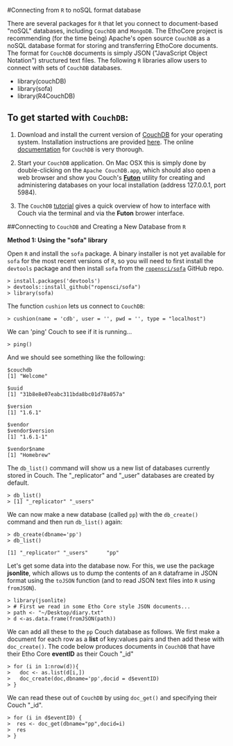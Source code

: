 #Connecting from `R` to noSQL format database

There are several packages for `R` that let you connect to document-based "noSQL" databases, including `CouchDB` and `MongoDB`. The EthoCore project is recommending (for the time being) Apache's open source `CouchDB` as a noSQL database format for storing and transferring EthoCore documents. The format for `CouchDB` documents is simply JSON ("JavaScript Object Notation") structured text files. The following `R` libraries allow users to connect with sets of `CouchDB` databases.

- library(couchDB)
- library(sofa)
- library(R4CouchDB)

## To get started with `CouchDB`:

1. Download and install the current version of [CouchDB](http://couchdb.apache.org/) for your operating system. Installation instructions are provided [here](http://docs.couchdb.org/en/1.6.1/install/index.html). The online [documentation](http://127.0.0.1:5984/_utils/docs/) for `CouchDB` is very thorough.

2. Start your `CouchDB` application. On Mac OSX this is simply done by double-clicking on the `Apache CouchDB.app`, which should also open a web browser and show you Couch's [**Futon**](http://127.0.0.1:5984/_utils/) utility for creating and administering databases on your local installation (address 127.0.0.1, port 5984).

3. The `CouchDB` [tutorial](http://127.0.0.1:5984/_utils/docs/intro/tour.html) gives a quick overview of how to interface with Couch via the terminal and via the **Futon** brower interface.
 
##Connecting to `CouchDB` and Creating a New Database from `R`

**Method 1: Using the "sofa" library**

Open `R` and install the `sofa` package. A binary installer is not yet available for `sofa` for the most recent versions of `R`, so you will need to first install the `devtools` package and then install `sofa` from the [`ropensci/sofa`](https://github.com/ropensci/sofa) GitHub repo.

````
> install.packages('devtools')
> devtools::install_github("ropensci/sofa")
> library(sofa)
````
The function `cushion` lets us connect to `CouchDB`:

````
> cushion(name = 'cdb', user = '', pwd = '', type = "localhost")
````
We can 'ping' Couch to see if it is running...

````
> ping()
```` 

And we should see something like the following:

````
$couchdb
[1] "Welcome"

$uuid
[1] "31b8e8e07eabc311bda8bc01d78a057a"

$version
[1] "1.6.1"

$vendor
$vendor$version
[1] "1.6.1-1"

$vendor$name
[1] "Homebrew"
````

The `db_list()` command will show us a new list of databases currently stored in Couch. The "\_replicator" and "\_user" databases are created by default.

````
> db_list()
> [1] "_replicator" "_users"
````

We can now make a new database (called `pp`) with the `db_create()` command and then run `db_list()` again:

````
> db_create(dbname='pp')
> db_list()

[1] "_replicator" "_users"      "pp"
````

Let's get some data into the database now. For this, we use the package **jsonlite**, which allows us to dump the contents of an `R` dataframe in JSON format using the `toJSON` function (and to read JSON text files into `R` using `fromJSON`).


````
> library(jsonlite)
> # First we read in some Etho Core style JSON documents...
> path <- "~/Desktop/diary.txt"
> d <-as.data.frame(fromJSON(path))
````

We can add all these to the `pp` Couch database as follows. We first make a document for each row as a **list** of key:values pairs and then add these with `doc_create()`. The code below produces documents in `CouchDB` that have their Etho Core **eventID** as their Couch "\_id"

````
> for (i in 1:nrow(d)){
> 	doc <- as.list(d[i,]) 
> 	doc_create(doc,dbname='pp',docid = d$eventID)
> }
````

We can read these out of `CouchDB` by using `doc_get()` and specifying their Couch "\_id".

````
> for (i in d$eventID) {
>  res <- doc_get(dbname="pp",docid=i)
>  res
> }
````